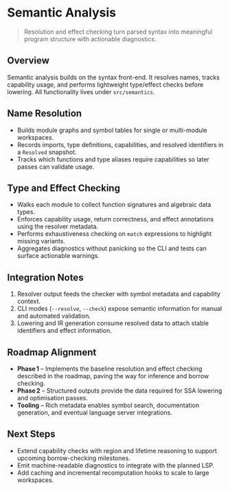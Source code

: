 # Semantic Analysis

> Resolution and effect checking turn parsed syntax into meaningful program
> structure with actionable diagnostics.

## Overview

Semantic analysis builds on the syntax front-end. It resolves names, tracks
capability usage, and performs lightweight type/effect checks before lowering.
All functionality lives under `src/semantics`.

## Name Resolution

- Builds module graphs and symbol tables for single or multi-module workspaces.
- Records imports, type definitions, capabilities, and resolved identifiers in a
  `Resolved` snapshot.
- Tracks which functions and type aliases require capabilities so later passes
  can validate usage.

## Type and Effect Checking

- Walks each module to collect function signatures and algebraic data types.
- Enforces capability usage, return correctness, and effect annotations using the
  resolver metadata.
- Performs exhaustiveness checking on `match` expressions to highlight missing
  variants.
- Aggregates diagnostics without panicking so the CLI and tests can surface
  actionable warnings.

## Integration Notes

1. Resolver output feeds the checker with symbol metadata and capability context.
2. CLI modes (`--resolve`, `--check`) expose semantic information for manual and
   automated validation.
3. Lowering and IR generation consume resolved data to attach stable identifiers
   and effect information.

## Roadmap Alignment

- **Phase 1** – Implements the baseline resolution and effect checking described
  in the roadmap, paving the way for inference and borrow checking.
- **Phase 2** – Structured outputs provide the data required for SSA lowering and
  optimisation passes.
- **Tooling** – Rich metadata enables symbol search, documentation generation,
  and eventual language server integrations.

## Next Steps

- Extend capability checks with region and lifetime reasoning to support upcoming
  borrow-checking milestones.
- Emit machine-readable diagnostics to integrate with the planned LSP.
- Add caching and incremental recomputation hooks to scale to large workspaces.
